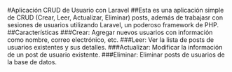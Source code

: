 #Aplicación CRUD de Usuario con Laravel
##Esta es una aplicación simple de CRUD (Crear, Leer, Actualizar, Eliminar) posts, además de trabajasr con sesiones de usuarios utilizando Laravel, un poderoso framework de PHP.
##Características
###Crear: Agregar nuevos usuarios con información como nombre, correo electrónico, etc.
###Leer: Ver la lista de posts de usuarios existentes y sus detalles.
###Actualizar: Modificar la información de un post de usuario existente.
###Eliminar: Eliminar posts de usuarios de la base de datos.
